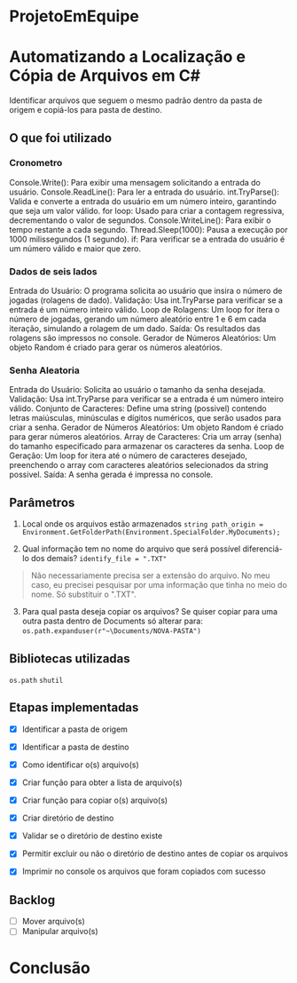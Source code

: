 # **ProjetoEmEquipe**
# **Automatizando a Localização e Cópia de Arquivos em C#**
Identificar arquivos que seguem o mesmo padrão dentro da pasta de origem e copiá-los para pasta de destino.

## **O que foi utilizado**
### **Cronometro**
Console.Write(): Para exibir uma mensagem solicitando a entrada do usuário.
Console.ReadLine(): Para ler a entrada do usuário.
int.TryParse(): Valida e converte a entrada do usuário em um número inteiro, garantindo que seja um valor válido.
for loop: Usado para criar a contagem regressiva, decrementando o valor de segundos.
Console.WriteLine(): Para exibir o tempo restante a cada segundo.
Thread.Sleep(1000): Pausa a execução por 1000 milissegundos (1 segundo).
if: Para verificar se a entrada do usuário é um número válido e maior que zero.

### **Dados de seis lados**
Entrada do Usuário: O programa solicita ao usuário que insira o número de jogadas (rolagens de dado).
Validação: Usa int.TryParse para verificar se a entrada é um número inteiro válido.
Loop de Rolagens: Um loop for itera o número de jogadas, gerando um número aleatório entre 1 e 6 em cada iteração, simulando a rolagem de um dado.
Saída: Os resultados das rolagens são impressos no console.
Gerador de Números Aleatórios: Um objeto Random é criado para gerar os números aleatórios.

### **Senha Aleatoria**
Entrada do Usuário: Solicita ao usuário o tamanho da senha desejada.
Validação: Usa int.TryParse para verificar se a entrada é um número inteiro válido.
Conjunto de Caracteres: Define uma string (possivel) contendo letras maiúsculas, minúsculas e dígitos numéricos, que serão usados para criar a senha.
Gerador de Números Aleatórios: Um objeto Random é criado para gerar números aleatórios.
Array de Caracteres: Cria um array (senha) do tamanho especificado para armazenar os caracteres da senha.
Loop de Geração: Um loop for itera até o número de caracteres desejado, preenchendo o array com caracteres aleatórios selecionados da string possivel.
Saída: A senha gerada é impressa no console.



## **Parâmetros**

1. Local onde os arquivos estão armazenados ```string path_origin = Environment.GetFolderPath(Environment.SpecialFolder.MyDocuments);```

2. Qual informação tem no nome do arquivo que será possível diferenciá-lo dos demais? ```identify_file = ".TXT"```
> Não necessariamente precisa ser a extensão do arquivo. No meu caso, eu precisei pesquisar por uma informação que tinha no meio do nome.
Só substituir o ".TXT". 

3. Para qual pasta deseja copiar os arquivos? Se quiser copiar para uma outra pasta dentro de Documents só alterar para: ```os.path.expanduser(r"~\Documents/NOVA-PASTA")```

## **Bibliotecas utilizadas**
```os.path```
```shutil```

## **Etapas implementadas**
- [x] Identificar a pasta de origem
- [x] Identificar a pasta de destino 
- [x] Como identificar o(s) arquivo(s)
- [x] Criar função para obter a lista de arquivo(s)
- [x] Criar função para copiar o(s) arquivo(s)
- [x] Criar diretório de destino
- [x] Validar se o diretório de destino existe
- [x] Permitir excluir ou não o diretório de destino antes de copiar os arquivos
- [x] Imprimir no console os arquivos que foram copiados com sucesso


## **Backlog**
- [ ] Mover arquivo(s)
- [ ] Manipular arquivo(s)

# **Conclusão**
